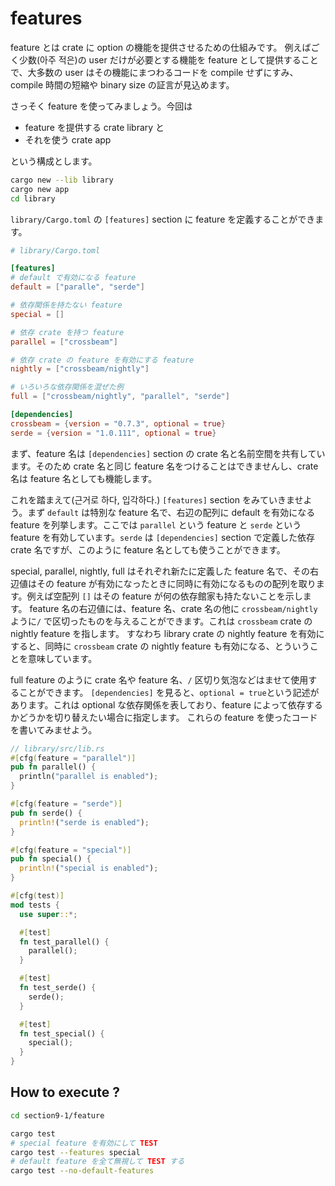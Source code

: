 # features

feature とは crate に option の機能を提供させるための仕組みです。
例えばごく少数(아주 적은)の user だけが必要とする機能を feature として提供することで、大多数の user はその機能にまつわるコードを compile せずにすみ、compile 時間の短縮や binary size の証言が見込めます。

さっそく feature を使ってみましょう。今回は

- feature を提供する crate library と
- それを使う crate app

という構成とします。

```bash
cargo new --lib library
cargo new app
cd library
```

`library/Cargo.toml` の `[features]` section に feature を定義することができます。

```toml
# library/Cargo.toml

[features]
# default で有効になる feature
default = ["paralle", "serde"]

# 依存関係を持たない feature
special = []

# 依存 crate を持つ feature
parallel = ["crossbeam"]

# 依存 crate の feature を有効にする feature
nightly = ["crossbeam/nightly"]

# いろいろな依存関係を混ぜた例
full = ["crossbeam/nightly", "parallel", "serde"]

[dependencies]
crossbeam = {version = "0.7.3", optional = true}
serde = {version = "1.0.111", optional = true}
```

まず、feature 名は `[dependencies]` section の crate 名と名前空間を共有しています。そのため crate 名と同じ feature 名をつけることはできませんし、crate 名は feature 名としても機能します。

これを踏まえて(근거로 하다, 입각하다.) `[features]` section をみていきませよう。まず `default` は特別な feature 名で、右辺の配列に default を有効になる feature を列挙します。ここでは `parallel` という feature と `serde` という feature を有効しています。`serde` は `[dependencies]` section で定義した依存 crate 名ですが、このように feature 名としても使うことができます。

special, parallel, nightly, full はそれぞれ新たに定義した feature 名で、その右辺値はその feature が有効になったときに同時に有効になるものの配列を取ります。例えば空配列 `[]` はその feature が何の依存館家も持たないことを示します。
feature 名の右辺値には、feature 名、crate 名の他に `crossbeam/nightly`ように`/` で区切ったものを与えることができます。これは `crossbeam` crate の nightly feature を指します。
すなわち library crate の nightly feature を有効にすると、同時に `crossbeam` crate の nightly feature も有効になる、とういうことを意味しています。

full feature のように crate 名や feature 名、`/` 区切り気泡などはませて使用することができます。
`[dependencies]` を見ると、`optional = true`という記述があります。これは optional な依存関係を表しており、feature によって依存するかどうかを切り替えたい場合に指定します。
これらの feature を使ったコードを書いてみませよう。

```rust
// library/src/lib.rs
#[cfg(feature = "parallel")]
pub fn parallel() {
  println("parallel is enabled");
}

#[cfg(feature = "serde")]
pub fn serde() {
  println!("serde is enabled");
}

#[cfg(feature = "special")]
pub fn special() {
  println!("special is enabled");
}

#[cfg(test)]
mod tests {
  use super::*;

  #[test]
  fn test_parallel() {
    parallel();
  }

  #[test]
  fn test_serde() {
    serde();
  }

  #[test]
  fn test_special() {
    special();
  }
}
```

## How to execute ?

```bash
cd section9-1/feature

cargo test 
# special feature を有効にして TEST
cargo test --features special
# default feature を全て無視して TEST する
cargo test --no-default-features
```
